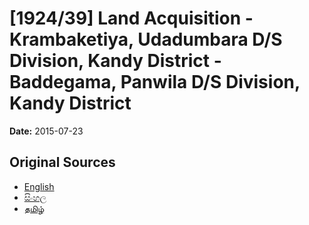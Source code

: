 # [1924/39] Land Acquisition - Krambaketiya, Udadumbara D/S Division, Kandy District - Baddegama, Panwila D/S Division, Kandy District

**Date:** 2015-07-23

## Original Sources

- [English](https://documents.gov.lk/view/extra-gazettes/2015/7/1924-39_E.pdf)
- [සිංහල](https://documents.gov.lk/view/extra-gazettes/2015/7/1924-39_S.pdf)
- [தமிழ்](https://documents.gov.lk/view/extra-gazettes/2015/7/1924-39_T.pdf)
